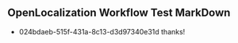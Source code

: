 ## OpenLocalization Workflow Test MarkDown
* 024bdaeb-515f-431a-8c13-d3d97340e31d thanks!

<!--HONumber=Jul16_HO3-->


